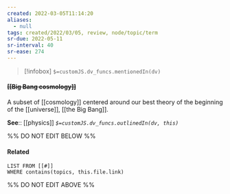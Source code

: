 ```yaml
---
created: 2022-03-05T11:14:20 
aliases:
  - null
tags: created/2022/03/05, review, node/topic/term
sr-due: 2022-05-11
sr-interval: 40
sr-ease: 274
---
```

> [!infobox]
`$=customJS.dv_funcs.mentionedIn(dv)`

#### <s class="topic-title">[[Big Bang cosmology]]</s>

A subset of [[cosmology]] centered around our best theory of the beginning of the [[universe]], [[the Big Bang]].

**See**:: [[physics]]
*`$=customJS.dv_funcs.outlinedIn(dv, this)`*

%% DO NOT EDIT BELOW %%

#### Related 

```dataview
LIST FROM [[#]]
WHERE contains(topics, this.file.link)
```
%% DO NOT EDIT ABOVE %%
